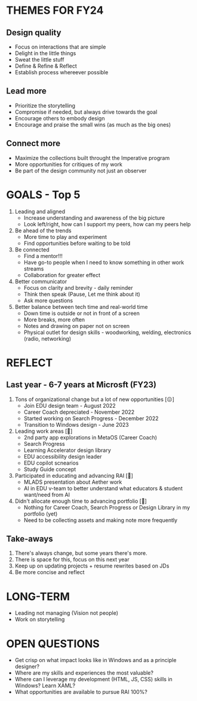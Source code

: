 # THEMES FOR FY24
## Design quality
- Focus on interactions that are simple
- Delight in the little things
- Sweat the little stuff
- Define & Refine & Reflect
- Establish process whereever possible

## Lead more
- Prioritize the storytelling
- Compromise if needed, but always drive towards the goal
- Encourage others to embody design
- Encourage and praise the small wins (as much as the big ones)

## Connect more
- Maximize the collections built throught the Imperative program
- More opportunities for critiques of my work
- Be part of the design community not just an observer



# GOALS - Top 5
1. Leading and aligned
   - Increase understanding and awareness of the big picture
   - Look left/right, how can I support my peers, how can my peers help
2. Be ahead of the trends
   - More time to play and experiment
   - Find opportunities before waiting to be told
3. Be connected
   - Find a mentor!!!
   - Have go-to people when I need to know something in other work streams
   - Collaboration for greater effect
4. Better communicator
   - Focus on clarity and brevity - daily reminder
   - Think then speak (Pause, Let me think about it)
   - Ask more questions
5. Better balance between tech time and real-world time
   - Down time is outside or not in front of a screen
   - More breaks, more often
   - Notes and drawing on paper not on screen
   - Physical outlet for design skills - woodworking, welding, electronics (radio, networking)

# REFLECT
## Last year - 6-7 years at Microsft (FY23)
1. Tons of organizational change but a lot of new opportunities [😖]
    - Join EDU design team - August 2022
    - Career Coach depreciated - November 2022
    - Started working on Search Progress - December 2022
    - Transition to Windows design - June 2023
2. Leading work areas [🫶]
    - 2nd party app explorations in MetaOS (Career Coach)
    - Search Progress
    - Learning Accelerator design library
    - EDU accessibility design leader
    - EDU copilot scnearios
    - Study Guide concept
3. Participated in educating and advancing RAI [🥳]
    - MLADS presentation about Aether work
    - AI in EDU v-team to better understand what educators & student want/need from AI
4. Didn't allocate enough time to advancing portfolio [🤬]
    - Nothing for Career Coach, Search Progress or Design Library in my portfolio (yet)
    - Need to be collecting assets and making note more frequently

## Take-aways
1. There's always change, but some years there's more.
2. There is space for this, focus on this next year
3. Keep up on updating projects + resume rewrites based on JDs
4. Be more concise and reflect

# LONG-TERM
- Leading not managing (Vision not people)
- Work on storytelling

# OPEN QUESTIONS
- Get crisp on what impact looks like in Windows and as a principle designer?
- Where are my skills and experiences the most valuable?
- Where can I leverage my development (HTML, JS, CSS) skills in Windows? Learn XAML?
- What opportunities are available to pursue RAI 100%?